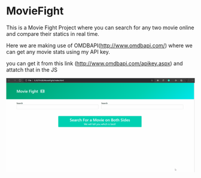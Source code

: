 # MovieFight
This is a Movie Fight Project where you can search for any two movie online and compare their statics in real time.

Here we are making use of OMDBAPI(http://www.omdbapi.com/) where we can get any movie stats using my API key.

 you can get it from this link (http://www.omdbapi.com/apikey.aspx) and attatch that in the JS


![alt text](https://github.com/shaksham08/MovieFight/blob/master/test.gif)
